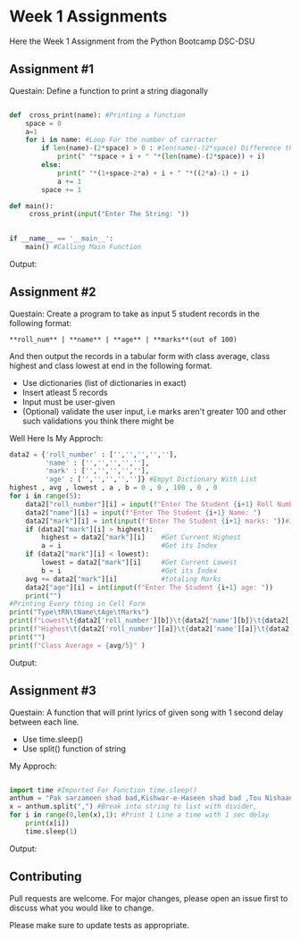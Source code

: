 # Week 1 Assignments

Here the Week 1 Assignment from the Python Bootcamp DSC-DSU

## Assignment #1

Questain: Define a function to print a string diagonally

```python

def  cross_print(name): #Printing a function
    space = 0 
    a=1
    for i in name: #Loop For the number of carracter
        if len(name)-(2*space) > 0 : #len(name)-(2*space) Difference th String Lenght and Spaces to be add in end
            print(" "*space + i + " "*(len(name)-(2*space)) + i)
        else:
            print(" "*(1+space-2*a) + i + " "*((2*a)-1) + i)
            a += 1
        space += 1

def main():
     cross_print(input("Enter The String: "))
    

if __name__ == '__main__':
	main() #Calling Main Function

```
Output:

## Assignment #2

Questain: Create a program to take as input 5 student records in the following format:

```
**roll_num** | **name** | **age** | **marks**(out of 100)
```

And then output the records in a tabular form with class average, class highest and class lowest at end in the following format.

- Use dictionaries (list of dictionaries in exact)
- Insert atleast 5 records
- Input must be user-given
- (Optional) validate the user input, i.e marks aren't greater 100 and other such validations you think there might be

Well Here Is My Approch:
```python
data2 = {'roll_number' : ['','','','',''],
         'name' : ['','','','',''],
         'mark' : ['','','','',''],
         'age' : ['','','','','']} #Empyt Dictionary With List 
highest , avg , lowest , a , b = 0 , 0 , 100 , 0 , 0
for i in range(5):
    data2["roll_number"][i] = input(f"Enter The Student {i+1} Roll Number: ")
    data2["name"][i] = input(f"Enter The Student {i+1} Name: ")
    data2["mark"][i] = int(input(f"Enter The Student {i+1} marks: "))#inputs for list
    if (data2["mark"][i] > highest):
        highest = data2["mark"][i]    #Get Current Highest
        a = i                         #Get its Index
    if (data2["mark"][i] < lowest):
        lowest = data2["mark"][i]     #Get Current Lowest
        b = i                         #Get its Index
    avg += data2["mark"][i]           #totaling Marks
    data2["age"][i] = int(input(f"Enter The Student {i+1} age: "))
    print("")
#Printing Every thing in Cell Form
print("Type\tRN\tName\tAge\tMarks")
print(f"Lowest\t{data2['roll_number'][b]}\t{data2['name'][b]}\t{data2['age'][b]}\t{data2['mark'][b]}")
print(f"Highest\t{data2['roll_number'][a]}\t{data2['name'][a]}\t{data2['age'][a]}\t{data2['mark'][a]}")
print("")
print(f"Class Average = {avg/5}" )

```
Output:

## Assignment #3

Questain: A function that will print lyrics of given song with 1 second delay between each line.

   - Use time.sleep()
   - Use split() function of string

My Approch:

```python

import time #Imported For Function time.sleep()
anthum = "Pak sarzameen shad bad,Kishwar-e-Haseen shad bad ,Tou Nishaan-e-Azm-e-aali shan ,Arz-e-Pakistan ,Markaz-e-yaqeen Shad bad,Pak sarzameen ka nizaam Qouwat-e-Akhouwat-e-Awam ,Qaum mulk saltanat ,Painda tabinda bad Shad bad Manzil-e-murad ,Parcham-e-Sitara-o-Hilall ,Rahbar-e-Tarakkeey-o-Kamal ,Tarjuman-e-mazee-shaan-e-Hal Jan-e-Istaqbal ,Saaya-e-Khuda-e-zuljalal" #Saved The whole Anthum in string
x = anthum.split(",") #Break into string to list with divider,
for i in range(0,len(x),1): #Print 1 Line a time with 1 sec delay
    print(x[i])
    time.sleep(1)

```
Output:

## Contributing
Pull requests are welcome. For major changes, please open an issue first to discuss what you would like to change.

Please make sure to update tests as appropriate.

